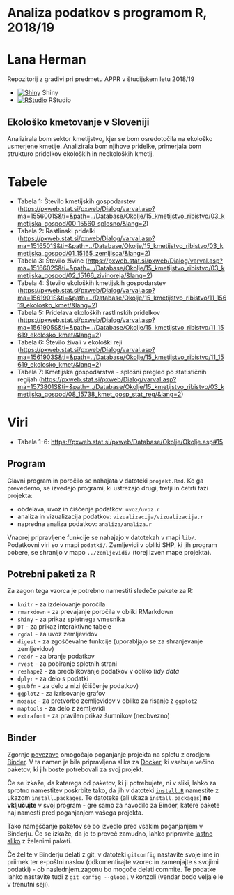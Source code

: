 # Analiza podatkov s programom R, 2018/19

# Lana Herman

Repozitorij z gradivi pri predmetu APPR v študijskem letu 2018/19

* [![Shiny](http://mybinder.org/badge.svg)](http://beta.mybinder.org/v2/gh/lanaherman/APPR-2018-19/master?urlpath=shiny/APPR-2018-19/projekt.Rmd) Shiny
* [![RStudio](http://mybinder.org/badge.svg)](http://beta.mybinder.org/v2/gh/lanaherman/APPR-2018-19/master?urlpath=rstudio) RStudio

## Ekološko kmetovanje v Sloveniji

Analizirala bom sektor kmetijstvo, kjer se bom osredotočila na ekološko usmerjene kmetije. Analizirala bom njihove pridelke, primerjala bom strukturo pridelkov ekoloških in neekoloških kmetij.

# Tabele

* Tabela 1: Število kmetijskih gospodarstev (https://pxweb.stat.si/pxweb/Dialog/varval.asp?ma=1556001S&ti=&path=../Database/Okolje/15_kmetijstvo_ribistvo/03_kmetijska_gospod/00_15560_splosno/&lang=2)
* Tabela 2: Rastlinski pridelki (https://pxweb.stat.si/pxweb/Dialog/varval.asp?ma=1516501S&ti=&path=../Database/Okolje/15_kmetijstvo_ribistvo/03_kmetijska_gospod/01_15165_zemljisca/&lang=2)
* Tabela 3: Število živine (https://pxweb.stat.si/pxweb/Dialog/varval.asp?ma=1516602S&ti=&path=../Database/Okolje/15_kmetijstvo_ribistvo/03_kmetijska_gospod/02_15166_zivinoreja/&lang=2)
* Tabela 4: Število ekoloških kmetijskih gospodarstev (https://pxweb.stat.si/pxweb/Dialog/varval.asp?ma=1561901S&ti=&path=../Database/Okolje/15_kmetijstvo_ribistvo/11_15619_ekolosko_kmet/&lang=2)
* Tabela 5: Pridelava ekoloških rastlinskih pridelkov (https://pxweb.stat.si/pxweb/Dialog/varval.asp?ma=1561905S&ti=&path=../Database/Okolje/15_kmetijstvo_ribistvo/11_15619_ekolosko_kmet/&lang=2)
* Tabela 6: Število živali v ekološki reji (https://pxweb.stat.si/pxweb/Dialog/varval.asp?ma=1561903S&ti=&path=../Database/Okolje/15_kmetijstvo_ribistvo/11_15619_ekolosko_kmet/&lang=2)
* Tabela 7: Kmetijska gospodarstva - splošni pregled po statističnih regijah (https://pxweb.stat.si/pxweb/Dialog/varval.asp?ma=1573801S&ti=&path=../Database/Okolje/15_kmetijstvo_ribistvo/03_kmetijska_gospod/08_15738_kmet_gosp_stat_reg/&lang=2)

# Viri

* Tabela 1-6: https://pxweb.stat.si/pxweb/Database/Okolje/Okolje.asp#15

## Program

Glavni program in poročilo se nahajata v datoteki `projekt.Rmd`.
Ko ga prevedemo, se izvedejo programi, ki ustrezajo drugi, tretji in četrti fazi projekta:

* obdelava, uvoz in čiščenje podatkov: `uvoz/uvoz.r`
* analiza in vizualizacija podatkov: `vizualizacija/vizualizacija.r`
* napredna analiza podatkov: `analiza/analiza.r`

Vnaprej pripravljene funkcije se nahajajo v datotekah v mapi `lib/`.
Podatkovni viri so v mapi `podatki/`.
Zemljevidi v obliki SHP, ki jih program pobere,
se shranijo v mapo `../zemljevidi/` (torej izven mape projekta).

## Potrebni paketi za R

Za zagon tega vzorca je potrebno namestiti sledeče pakete za R:

* `knitr` - za izdelovanje poročila
* `rmarkdown` - za prevajanje poročila v obliki RMarkdown
* `shiny` - za prikaz spletnega vmesnika
* `DT` - za prikaz interaktivne tabele
* `rgdal` - za uvoz zemljevidov
* `digest` - za zgoščevalne funkcije (uporabljajo se za shranjevanje zemljevidov)
* `readr` - za branje podatkov
* `rvest` - za pobiranje spletnih strani
* `reshape2` - za preoblikovanje podatkov v obliko *tidy data*
* `dplyr` - za delo s podatki
* `gsubfn` - za delo z nizi (čiščenje podatkov)
* `ggplot2` - za izrisovanje grafov
* `mosaic` - za pretvorbo zemljevidov v obliko za risanje z `ggplot2`
* `maptools` - za delo z zemljevidi
* `extrafont` - za pravilen prikaz šumnikov (neobvezno)

## Binder

Zgornje [povezave](#analiza-podatkov-s-programom-r-201819)
omogočajo poganjanje projekta na spletu z orodjem [Binder](https://mybinder.org/).
V ta namen je bila pripravljena slika za [Docker](https://www.docker.com/),
ki vsebuje večino paketov, ki jih boste potrebovali za svoj projekt.

Če se izkaže, da katerega od paketov, ki ji potrebujete, ni v sliki,
lahko za sprotno namestitev poskrbite tako,
da jih v datoteki [`install.R`](install.R) namestite z ukazom `install.packages`.
Te datoteke (ali ukaza `install.packages`) **ne vključujte** v svoj program -
gre samo za navodilo za Binder, katere pakete naj namesti pred poganjanjem vašega projekta.

Tako nameščanje paketov se bo izvedlo pred vsakim poganjanjem v Binderju.
Če se izkaže, da je to preveč zamudno,
lahko pripravite [lastno sliko](https://github.com/jaanos/APPR-docker) z želenimi paketi.

Če želite v Binderju delati z git,
v datoteki `gitconfig` nastavite svoje ime in priimek ter e-poštni naslov
(odkomentirajte vzorec in zamenjajte s svojimi podatki) -
ob naslednjem.zagonu bo mogoče delati commite.
Te podatke lahko nastavite tudi z `git config --global` v konzoli
(vendar bodo veljale le v trenutni seji).
